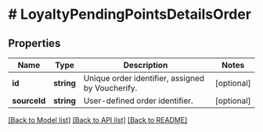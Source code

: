 # # LoyaltyPendingPointsDetailsOrder

## Properties

Name | Type | Description | Notes
------------ | ------------- | ------------- | -------------
**id** | **string** | Unique order identifier, assigned by Voucherify. | [optional]
**sourceId** | **string** | User-defined order identifier. | [optional]

[[Back to Model list]](../../README.md#models) [[Back to API list]](../../README.md#endpoints) [[Back to README]](../../README.md)
